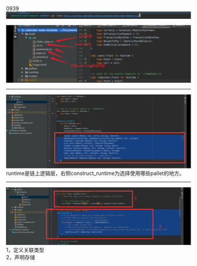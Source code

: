 0939  
![](images/2021-07-09-13-43-36.png)

![](images/2021-07-09-13-49-22.png)

-----
![](images/2021-07-09-13-53-17.png)
runtime是链上逻辑层，右侧construct_runtime为选择使用哪些pallet的地方。

---
![](images/2021-07-09-13-56-32.png)
1，定义关联类型  
2，声明存储
